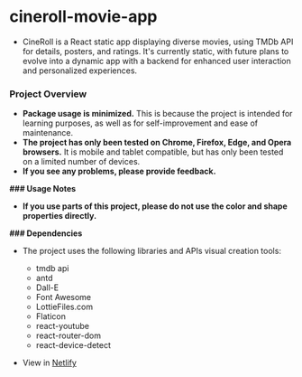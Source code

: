 # cineroll-movie-app
- CineRoll is a React static app displaying diverse movies, using TMDb API for details, posters, and ratings. It's currently static, with future plans to evolve into a dynamic app with a backend for enhanced user interaction and personalized experiences.

### Project Overview

- **Package usage is minimized.** This is because the project is intended for learning purposes, as well as for self-improvement and ease of maintenance.
- **The project has only been tested on Chrome, Firefox, Edge, and Opera browsers.** It is mobile and tablet compatible, but has only been tested on a limited number of devices.
- **If you see any problems, please provide feedback.**

**### Usage Notes**

- **If you use parts of this project, please do not use the color and shape properties directly.**

**### Dependencies**

- The project uses the following libraries and APIs visual creation tools:
    - tmdb api
    - antd
    - Dall-E
    - Font Awesome
    - LottieFiles.com
    - Flaticon
    - react-youtube
    - react-router-dom
    - react-device-detect


- View in [Netlify](https://cinerolla.netlify.app) 


